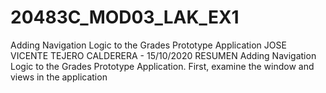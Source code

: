 # 20483C_MOD03_LAK_EX1
Adding Navigation Logic to the Grades Prototype Application
JOSE VICENTE TEJERO CALDERERA - 15/10/2020
RESUMEN
 Adding Navigation Logic to the Grades Prototype Application.
 First, examine the window and views in the application
